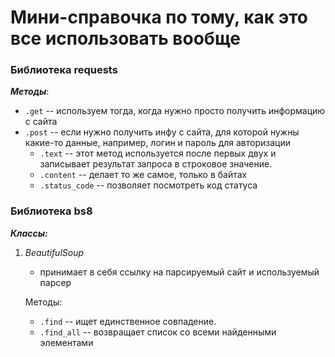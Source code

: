 # Мини-справочка по тому, как это все использовать вообще
### Библиотека requests
__*Методы*__:
- `.get` -- используем тогда, когда нужно просто получить информацию с сайта
- `.post` -- если нужно получить инфу с сайта, для которой нужны какие-то данные, например, логин и пароль для авторизации
    - `.text` -- этот метод используется после первых двух и записывает результат запроса в строковое значение.
    - `.content` -- делает то же самое, только в байтах
    - `.status_code` --  позволяет посмотреть код статуса

### Библиотека bs8
__*Классы:*__

1. *BeautifulSoup*
    - принимает в себя ссылку на парсируемый сайт и используемый парсер 
    
    Методы:
    - `.find` -- ищет единственное совпадение.
    - `.find_all` -- возвращает список со всеми найденными элементами